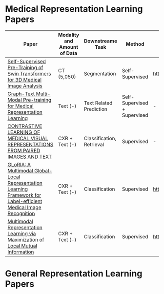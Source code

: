 # Medical Representation Learning Papers

| Paper            | Modality and Amount of Data          | Downstreame Task      |  Method         | Code            | Year            |
|------------------|-------------------|---------------------- |-----------------|-----------------|-----------------|
|[Self-Supervised Pre-Training of Swin Transformers for 3D Medical Image Analysis](https://arxiv.org/abs/2111.14791)| CT (5,050)  | Segmentation                  | Self-Supervised            | https://monai.io/research/swin-unetr           | 2022            |
|[Graph-Text Multi-Modal Pre-training for Medical Representation Learning](https://arxiv.org/abs/2203.09994)| Text (-)  | Text Related Prediction                  | Self-Supervised + Supervised            |-          | 2022            |
|[CONTRASTIVE LEARNING OF MEDICAL VISUAL REPRESENTATIONS FROM PAIRED IMAGES AND TEXT](https://arxiv.org/abs/2010.00747)| CXR + Text (-)  | Classification, Retrieval               | Supervised            |-          | 2020            |
|[GLoRIA: A Multimodal Global-Local Representation Learning Framework for Label-efficient Medical Image Recognition](https://openaccess.thecvf.com/content/ICCV2021/papers/Huang_GLoRIA_A_Multimodal_Global-Local_Representation_Learning_Framework_for_Label-Efficient_Medical_ICCV_2021_paper.pdf)| CXR + Text (-)  | Classification               | Supervised            |https://github.com/marshuang80/gloria          | 2021            |
|[Multimodal Representation Learning via Maximization of Local Mutual Information](https://arxiv.org/abs/2103.04537)| CXR + Text (-)  | Classification               | Supervised            |https://github.com/RayRuizhiLiao/mutual_info_img_txt         | 2021            |

# General Representation Learning Papers
